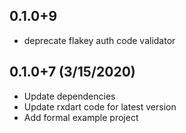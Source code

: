 ## 0.1.0+9

- deprecate flakey auth code validator

## 0.1.0+7 (3/15/2020)

- Update dependencies
- Update rxdart code for latest version
- Add formal example project
